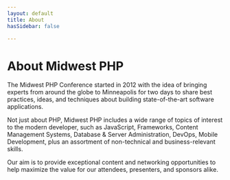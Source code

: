```yaml
---
layout: default
title: About
hasSidebar: false

---
```


About Midwest PHP
===============

The Midwest PHP Conference started in 2012 with the idea of bringing experts from around the globe to Minneapolis for two days to share best practices, ideas, and techniques about building state-of-the-art software applications. 

Not just about PHP, Midwest PHP includes a wide range of topics of interest to the modern developer, such as JavaScript, Frameworks, Content Management Systems, Database & Server Administration, DevOps, Mobile Development, plus an assortment of non-technical and business-relevant skills.

Our aim is to provide exceptional content and networking opportunities to help maximize the value for our attendees, presenters, and sponsors alike.